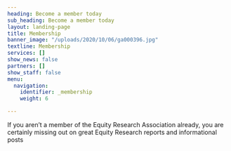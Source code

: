 ```yaml
---
heading: Become a member today
sub_heading: Become a member today
layout: landing-page
title: Membership
banner_image: "/uploads/2020/10/06/ga000396.jpg"
textline: Membership
services: []
show_news: false
partners: []
show_staff: false
menu:
  navigation:
    identifier: _membership
    weight: 6

---
```

If you aren’t a member of the Equity Research Association already, you are certainly missing out on great Equity Research reports and informational posts
